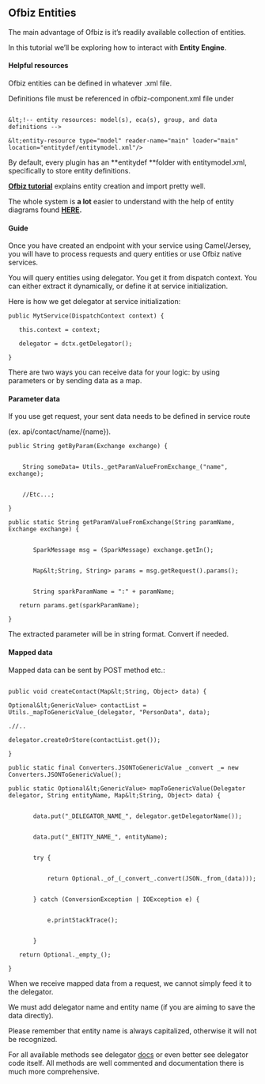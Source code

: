 ## Ofbiz Entities

The main advantage of Ofbiz is it’s readily available collection of entities.

In this tutorial we’ll be exploring how to interact with **Entity Engine**.


#### Helpful resources

Ofbiz entities can be defined in whatever .xml file.

Definitions file must be referenced in ofbiz-component.xml file under

```

&lt;!-- entity resources: model(s), eca(s), group, and data definitions -->

&lt;entity-resource type="model" reader-name="main" loader="main" location="entitydef/entitymodel.xml"/>
```
By default, every plugin has an **entitydef **folder with entitymodel.xml, specifically to store entity definitions.

**[Ofbiz tutorial](https://cwiki.apache.org/confluence/display/OFBIZ/OFBiz%2BTutorial%2B-%2BA%2BBeginners%2BDevelopment%2BGuide#OFBizTutorial-ABeginnersDevelopmentGuide-CreatingFirstDatabaseEntity(Table))** explains entity creation and import pretty well.

The whole system is **a lot** easier to understand with the help of entity diagrams found **[HERE](https://cwiki.apache.org/confluence/display/OFBIZ/Data+Model+Diagrams).**


#### Guide

Once you have created an endpoint with your service using Camel/Jersey, you will have to process requests and query entities or use Ofbiz native services. 

You will query entities using delegator. You get it from dispatch context. You can either extract it dynamically, or define it at service initialization.

Here is how we get delegator at service initialization:
```
public MytService(DispatchContext context) {

   this.context = context;

   delegator = dctx.getDelegator();

}
```

There are two ways you can receive data for your logic: by using parameters or by sending data as a map.




#### Parameter data

If you use get request, your sent data needs to be defined in service route

(ex. api/contact/name/{name}).
```
public String getByParam(Exchange exchange) {


    String someData= Utils._getParamValueFromExchange_("name", exchange);


    //Etc...;

}
```

```
public static String getParamValueFromExchange(String paramName, Exchange exchange) {


       SparkMessage msg = (SparkMessage) exchange.getIn();


       Map&lt;String, String> params = msg.getRequest().params();


       String sparkParamName = ":" + paramName;

   return params.get(sparkParamName);

}
```
The extracted parameter will be in string format. Convert if needed.


#### Mapped data

Mapped data can be sent by POST method etc.:

```

public void createContact(Map&lt;String, Object> data) {

Optional&lt;GenericValue> contactList = Utils._mapToGenericValue_(delegator, "PersonData", data);

.//..

delegator.createOrStore(contactList.get());

}

public static final Converters.JSONToGenericValue _convert _= new Converters.JSONToGenericValue();

public static Optional&lt;GenericValue> mapToGenericValue(Delegator delegator, String entityName, Map&lt;String, Object> data) {


       data.put("_DELEGATOR_NAME_", delegator.getDelegatorName());


       data.put("_ENTITY_NAME_", entityName);


       try {


           return Optional._of_(_convert_.convert(JSON._from_(data)));


       } catch (ConversionException | IOException e) {


           e.printStackTrace();


       }

   return Optional._empty_();

}

```

When we receive mapped data from a request, we cannot simply feed it to the delegator.

We must add delegator name and entity name (if you are aiming to save the data directly).

Please remember that entity name is always capitalized, otherwise it will not be recognized.

For all available methods see delegator [docs](https://ci.apache.org/projects/ofbiz/site/javadocs/org/ofbiz/entity/Delegator.html) or even better see delegator code itself. All methods are well commented and documentation there is much more comprehensive.


<!-- Docs to Markdown version 1.0β22 -->
